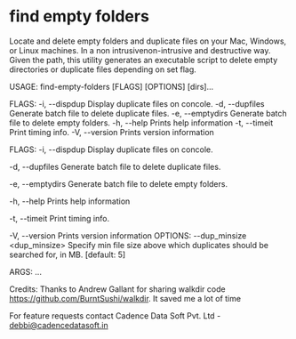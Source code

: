 # find empty folders

Locate and delete empty folders and duplicate files on your Mac, Windows, or Linux machines. In a non intrusivenon-intrusive and destructive way. Given the path, this utility generates an executable script to delete empty directories or duplicate files depending on set flag.

USAGE: find-empty-folders [FLAGS] [OPTIONS] [dirs]...

FLAGS: -i, --dispdup Display duplicate files on concole. -d, --dupfiles Generate batch file to delete duplicate files. -e, --emptydirs Generate batch file to delete empty folders. -h, --help Prints help information -t, --timeit Print timing info. -V, --version Prints version information

FLAGS: -i, --dispdup Display duplicate files on concole.

-d, --dupfiles     Generate batch file to delete duplicate files.

-e, --emptydirs    Generate batch file to delete empty folders.

-h, --help         Prints help information

-t, --timeit       Print timing info.

-V, --version      Prints version information
OPTIONS: --dup_minsize <dup_minsize> Specify min file size above which duplicates should be searched for, in MB. [default: 5]

ARGS: ...

Credits: Thanks to Andrew Gallant for sharing walkdir code https://github.com/BurntSushi/walkdir. It saved me a lot of time

For feature requests contact Cadence Data Soft Pvt. Ltd - debbi@cadencedatasoft.in
